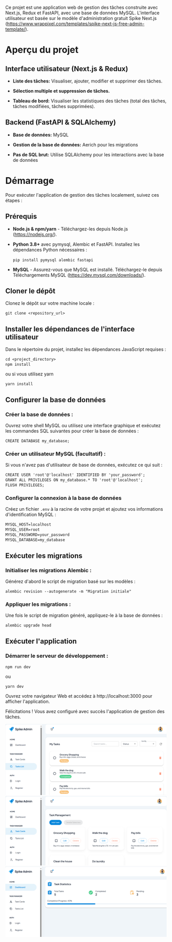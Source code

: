 Ce projet est une application web de gestion des tâches construite avec
Next.js, Redux et FastAPI, avec une base de données MySQL. L'interface
utilisateur est basée sur le modèle d'administration gratuit Spike
Next.js
(https://www.wrappixel.com/templates/spike-next-js-free-admin-template/).

# Aperçu du projet

## Interface utilisateur (Next.js & Redux)

-   **Liste des tâches:** Visualiser, ajouter, modifier et supprimer des
    tâches.

-   **Sélection multiple et suppression de tâches.**

-   **Tableau de bord:** Visualiser les statistiques des tâches (total
    des tâches, tâches modifiées, tâches supprimées).

## Backend (FastAPI & SQLAlchemy)

-   **Base de données:** MySQL

-   **Gestion de la base de données:** Aerich pour les migrations

-   **Pas de SQL brut:** Utilise SQLAlchemy pour les interactions avec
    la base de données

# Démarrage

Pour exécuter l'application de gestion des tâches localement, suivez ces
étapes :

## Prérequis

-   **Node.js & npm/yarn** - Téléchargez-les depuis Node.js
    (https://nodejs.org/).

-   **Python 3.8+** avec pymysql, Alembic et FastAPI. Installez les
    dépendances Python nécessaires :

    `pip install pymysql alembic fastapi`

-   **MySQL** - Assurez-vous que MySQL est installé. Téléchargez-le
    depuis Téléchargements MySQL (https://dev.mysql.com/downloads/).

## Cloner le dépôt

Clonez le dépôt sur votre machine locale :

    git clone <repository_url>

## Installer les dépendances de l'interface utilisateur

Dans le répertoire du projet, installez les dépendances JavaScript
requises :

    cd <project_directory>
    npm install

ou si vous utilisez yarn

    yarn install

## Configurer la base de données

### Créer la base de données :

Ouvrez votre shell MySQL ou utilisez une interface graphique et exécutez
les commandes SQL suivantes pour créer la base de données :

    CREATE DATABASE my_database;

### Créer un utilisateur MySQL (facultatif) :

Si vous n'avez pas d'utilisateur de base de données, exécutez ce qui
suit :

    CREATE USER 'root'@'localhost' IDENTIFIED BY 'your_password';
    GRANT ALL PRIVILEGES ON my_database.* TO 'root'@'localhost';
    FLUSH PRIVILEGES;

### Configurer la connexion à la base de données

Créez un fichier `.env` à la racine de votre projet et ajoutez vos
informations d'identification MySQL :

    MYSQL_HOST=localhost
    MYSQL_USER=root
    MYSQL_PASSWORD=your_password
    MYSQL_DATABASE=my_database

## Exécuter les migrations

### Initialiser les migrations Alembic :

Générez d'abord le script de migration basé sur les modèles :

    alembic revision --autogenerate -m "Migration initiale"

### Appliquer les migrations :

Une fois le script de migration généré, appliquez-le à la base de
données :

    alembic upgrade head

## Exécuter l'application

### Démarrer le serveur de développement :

    npm run dev

ou

    yarn dev

Ouvrez votre navigateur Web et accédez à http://localhost:3000 pour
afficher l'application.

Félicitations ! Vous avez configuré avec succès l'application de gestion
des tâches.

![Screenshot of the task management app list view](screenshot3.PNG)
![Screenshot of the task management app card view](screenshot2.PNG)
![Screenshot of the task management app stats dashboard](screenshot1.PNG)
